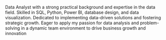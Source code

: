 Data Analyst with a strong practical background and expertise in the data field. Skilled in SQL, Python, Power BI, database design, and data visualization. Dedicated to implementing data-driven solutions and fostering strategic growth. Eager to apply my passion for data analysis and problem-solving in a dynamic team environment to drive business growth and innovation
